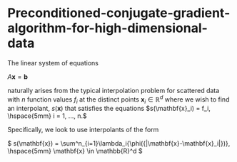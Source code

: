 # Preconditioned-conjugate-gradient-algorithm-for-high-dimensional-data

The linear system of equations 

$A\mathbf{x} = \mathbf{b}$

naturally arises from the typical interpolation problem for scattered data with $n$ function values $f_{i}$ at the distinct points $\mathbf{x}_i \in \mathbb{R}^d$ where we wish to find an interpolant, $s(\mathbf{x})$ that satisfies the equations $s(\mathbf{x}_i) = f_i, \hspace{5mm} i = 1, ..., n.$

Specifically, we look to use interpolants of the form

$ s(\mathbf{x}) = \sum^n_{i=1}\lambda_i{\phi({\|\mathbf{x}-\mathbf{x}_i\|})}, \hspace{5mm} \mathbf{x} \in \mathbb{R}^d $
